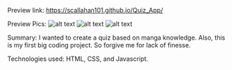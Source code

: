 Preview link: https://scallahan101.github.io/Quiz_App/

Preview Pics:
![alt text](https://i.gyazo.com/49fc50ef7eb9df7c359a20485e52bfb4.jpg)
![alt text](https://i.gyazo.com/92c6fda8bc39d185ffaaf36ea469204b.png)
![alt text](https://i.gyazo.com/092140b2c85f18cea3125d51325538fc.jpg)

Summary: I wanted to create a quiz based on manga knowledge. Also, this is my first big coding project. So forgive me for lack of finesse.  

Technologies used: HTML, CSS, and Javascript.

